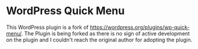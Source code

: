 # WordPress Quick Menu

This WordPress plugin is a fork of https://wordpress.org/plugins/wp-quick-menu/. The Plugin is being forked as there is no sign of active development on the plugin and I couldn't reach the original author for adopting the plugin.
